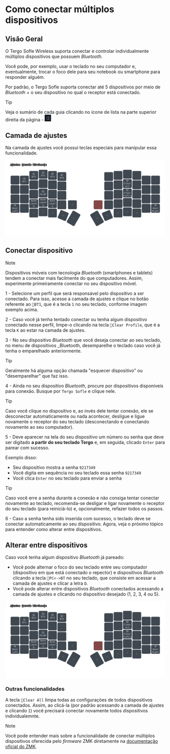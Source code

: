 # Como conectar múltiplos dispositivos

## Visão Geral

O Tergo Sofle Wireless suporta conectar e controlar individualmente múltiplos dispositivos que possuem _Bluetooth_.

Você pode, por exemplo, usar o teclado no seu computador e, eventualmente, trocar o foco dele para seu notebook ou smartphone para responder alguém.

Por padrão, o Tergo Sofle suporta conectar até 5 dispositivos por meio de _Bluetooth_ + o seu dispositivo no qual o receptor está conectado.

> [!TIP]
>
> Veja o sumário de cada guia clicando no ícone de lista na parte superior direita da página - <img src="../../imagens/icone-sumario.png" alt="Exemplo" width="20">

## Camada de ajustes

Na camada de ajustes você possui teclas especiais para manipular essa funcionalidade.

<img src="../../imagens/camada-ajustes-wireless.svg" alt="Exemplo" width="800">

## Conectar dispositivo

> [!NOTE]
> Dispositivos móveis com tecnologia _Bluetooth_ (smartphones e tablets) tendem a conectar mais facilmente do que computadores. Assim, experimente primeiramente conectar no seu dispositivo móvel.

1 - Selecione um perfil que será responsável pelo dispositivo a ser conectado. Para isso, acesse a camada de ajustes e clique no botão referente ao `🛜BT1`, que é a tecla `1` no seu teclado, conforme imagem exemplo acima.

2 - Caso você já tenha tentado conectar ou tenha algum dispositivo conectado nesse perfil, limpe-o clicando na tecla `🛜Clear Profile`, que é a tecla `K` ao estar na camada de ajustes.

3 - No seu dispositivo _Bluetooth_ que você deseja conectar ao seu teclado, no menu de dispositivos _Bluetooth, desemparelhe o teclado caso você já tenha o emparelhado anteriormente.

> [!TIP]
> Geralmente há alguma opção chamada "esquecer dispositivo" ou "desemparelhar" que faz isso.

4 - Ainda no seu dispositivo _Bluetooth_, procure por dispositivos disponíveis para conexão. Busque por `Tergo Sofle` e clique nele.

> [!TIP]
> Caso você clique no dispositivo e, ao invés dele tentar conexão, ele se desconectar automaticamente ou nada acontecer, desligue e ligue novamente o receptor do seu teclado (desconectando e conectando novamente ao seu computador).

5 - Deve aparecer na tela do seu dispositivo um número ou senha que deve ser digitado **a partir do seu teclado Tergo** e, em seguida, clicado `Enter` para parear com sucesso.

Exemplo disso: 
- Seu dispositivo mostra a senha `9217349`
- Você digita em sequência no seu teclado essa senha `9217349`
- Você clica `Enter` no seu teclado para enviar a senha

> [!TIP]
> Caso você erre a senha durante a conexão e não consiga tentar conectar novamente ao teclado, recomenda-se desligar e ligar novamente o receptor do seu teclado (para reiniciá-lo) e, opcionalmente, refazer todos os passos.

6 - Caso a senha tenha sido inserida com sucesso, o teclado deve se conectar automaticamente ao seu dispositivo. Agora, veja o próximo tópico para entender como alterar entre dispositivos.

## Alterar entre dispositivos

Caso você tenha algum dispositivo _Bluetooth_ já pareado:
- Você pode alternar o foco do seu teclado entre seu computador (dispositivo em que está conectado o repector) e dispositivos _Bluetooth_ clicando a tecla `🛜PC<->BT` no seu teclado, que consiste em acessar a camada de ajustes e clicar a letra `D`.
- Você pode alterar entre dispositivos _Bluetooth_ conectados acessando a camada de ajustes e clicando no dispositivo desejado (1, 2, 3, 4 ou 5).

<img src="../../imagens/camada-ajustes-wireless.svg" alt="Exemplo" width="800">

### Outras funcionalidades

A tecla `🛜Clear All` limpa todas as configurações de todos dispositivos conectados. Assim, ao clicá-la (por padrão acessando a camada de ajustes e clicando `I`) você precisará conectar novamente todos dispositivos individualemnte.

> [!NOTE]
> Você pode entender mais sobre a funcionalidade de conectar múltiplos dispositivos oferecida pelo _firmware_ ZMK diretamente na [documentação oficial do ZMK](https://zmk.dev/docs/keymaps/behaviors/bluetooth#bluetooth-pairing-and-profiles).
